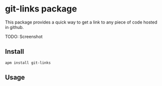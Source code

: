 # git-links package
This package provides a quick way to get a link to any piece of code hosted in github.

TODO: Screenshot

## Install
`apm install git-links`

## Usage
